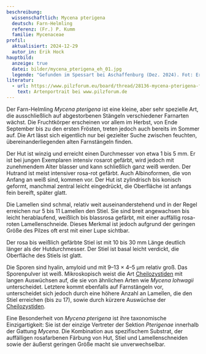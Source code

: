 ```yaml
---
beschreibung:
  wissenschaftlich: Mycena pterigena
  deutsch: Farn-Helmling
  referenz: (Fr.) P. Kumm
  familie: Mycenaceae
profil:
  aktualisiert: 2024-12-29
  autor_in: Erik Hock
hauptbild:
  anzeige: true
  datei: bilder/mycena_pterigena_eh_01.jpg
  legende: "Gefunden im Spessart bei Aschaffenburg (Dez. 2024). Fot: Erik Hock"
literatur:
  - url: https://www.pilzforum.eu/board/thread/28136-mycena-pterigena-farn-helmling/
    text: Artenportrait bei www.pilzforum.de
---
```

Der Farn-Helmling *Mycena pterigena* ist eine kleine, aber sehr spezielle Art, die ausschließlich auf abgestorbenen Stängeln verschiedener Farnarten wächst. Die Fruchtkörper erscheinen vor allem im Herbst, von Ende September bis zu den ersten Frösten, treten jedoch auch bereits im Sommer auf. Die Art lässt sich eigentlich nur bei gezielter Suche zwischen feuchten, übereinanderliegenden alten Farnstängeln finden.

Der Hut ist winzig und erreicht einen Durchmesser von etwa 1 bis 5 mm. Er ist bei jungen Exemplaren intensiv rosarot gefärbt, wird jedoch mit zunehmendem Alter blasser und kann schließlich ganz weiß werden. Der Hutrand ist meist intensiver rosa-rot gefärbt. Auch Albinoformen, die von Anfang an weiß sind, kommen vor. Der Hut ist zylindrisch bis konisch geformt, manchmal zentral leicht eingedrückt, die Oberfläche ist anfangs fein bereift, später glatt. 

Die Lamellen sind schmal, relativ weit auseinanderstehend und in der Regel erreichen nur 5 bis 11 Lamellen den Stiel. Sie sind breit angewachsen bis leicht herablaufend, weißlich bis blassrosa gefärbt, mit einer auffällig rosa-roten Lamellenschneide. Dieses Merkmal ist jedoch aufgrund der geringen Größe des Pilzes oft erst mit einer Lupe sichtbar.

Der rosa bis weißlich gefärbte Stiel ist mit 10 bis 30 mm Länge deutlich länger als der Hutdurchmesser. Der Stiel ist basal leicht verdickt, die Oberfläche des Stiels ist glatt.

Die Sporen sind hyalin, amyloid und mit 9–13 × 4–5 µm relativ groß. Das Sporenpulver ist weiß. Mikroskopisch weist die Art [Cheilozystiden](Cheilozystiden "Glossar") mit langen Auswüchsen auf, die sie von ähnlichen Arten wie *Mycena lohwagii* unterscheidet. Letztere kommt ebenfalls auf Farnstängeln vor, unterscheidet sich jedoch durch eine höhere Anzahl an Lamellen, die den Stiel erreichen (bis zu 17), sowie durch kürzere Auswüchse der [Cheilozystiden](Cheilozystiden "Glossar").

Eine Besonderheit von *Mycena pterigena* ist ihre taxonomische Einzigartigkeit: Sie ist der einzige Vertreter der Sektion *Pterigenae* innerhalb der Gattung *Mycena*. Die Kombination aus spezifischem Substrat, der auffälligen rosafarbenen Färbung von Hut, Stiel und Lamellenschneiden sowie der äußerst geringen Größe macht sie unverwechselbar.